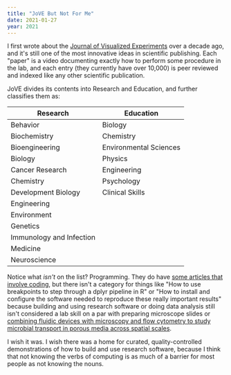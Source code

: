 ```yaml
---
title: "JoVE But Not For Me"
date: 2021-01-27
year: 2021
---
```


I first wrote about the [Journal of Visualized Experiments](https://www.jove.com/) over a decade ago,
and it's still one of the most innovative ideas in scientific publishing.
Each "paper" is a video documenting exactly how to perform some procedure in the lab,
and each entry (they currently have over 10,000)
is peer reviewed and indexed like any other scientific publication.

JoVE divides its contents into Research and Education,
and further classifies them as:

| Research | Education |
| -------- | --------- |
| Behavior | Biology |
| Biochemistry | Chemistry |
| Bioengineering | Environmental Sciences |
| Biology | Physics |
| Cancer Research | Engineering |
| Chemistry | Psychology |
| Development Biology | Clinical Skills |
| Engineering | |
| Environment | |
| Genetics | |
| Immunology and Infection | |
| Medicine | |
| Neuroscience | |

Notice what *isn't* on the list?
Programming.
They do have [some articles that involve coding](https://www.jove.com/v/51006/building-an-open-source-robotic-stereotaxic-instrument),
but there isn't a category for things like
"How to use breakpoints to step through a dplyr pipeline in R"
or
"How to install and configure the software needed to reproduce these really important results"
because building and using research software or doing data analysis
still isn't considered a lab skill on a par with preparing microscope slides
or [combining fluidic devices with microscopy and flow cytometry to study microbial transport in porous media across spatial scales](https://www.jove.com/v/60701/combining-fluidic-devices-with-microscopy-flow-cytometry-to-study).

I wish it was.
I wish there was a home for curated, quality-controlled demonstrations of how to build and use research software,
because I think that not knowing the verbs of computing is as much of a barrier for most people as not knowing the nouns.
